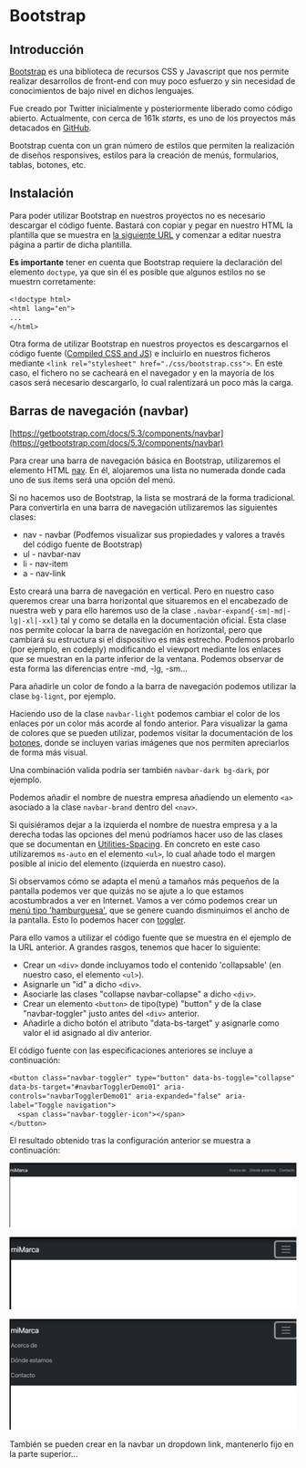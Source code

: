 # Bootstrap

## Introducción

[Bootstrap](https://getbootstrap.com/) es una biblioteca de recursos CSS y Javascript que nos permite realizar desarrollos de front-end con muy poco esfuerzo y sin necesidad de conocimientos de bajo nivel en dichos lenguajes.

Fue creado por Twitter inicialmente y posteriormente liberado como código abierto. Actualmente, con cerca de 161k *starts*, es uno de los proyectos más detacados en [GitHub](https://github.com/twbs/bootstrap/).

Bootstrap cuenta con un gran número de estilos que permiten la realización de diseños responsives, estilos para la creación de menús, formularios, tablas, botones, etc. 

## Instalación

Para poder utilizar Bootstrap en nuestros proyectos no es necesario descargar el código fuente. Bastará con copiar y pegar en nuestro HTML la plantilla que se muestra en [la siguiente URL](https://getbootstrap.com/docs/5.3/getting-started/introduction/#quick-start) y comenzar a editar nuestra página a partir de dicha plantilla.

**Es importante** tener en cuenta que Bootstrap requiere la declaración del elemento `doctype`, ya que sin él es posible que algunos estilos no se muestrn corretamente:

    <!doctype html>
    <html lang="en">
    ...
    </html>

Otra forma de utilizar Bootstrap en nuestros proyectos es descargarnos el código fuente ([Compiled CSS and JS](https://www.w3schools.com/cssref/css3_pr_text-shadow.php)) e incluirlo en nuestros ficheros mediante `<link rel="stylesheet" href="./css/bootstrap.css">`. En este caso, el fichero no se cacheará en el navegador y en la mayoría de los casos será necesario descargarlo, lo cual ralentizará un poco más la carga.

## Barras de navegación (navbar)

[https://getbootstrap.com/docs/5.3/components/navbar](https://getbootstrap.com/docs/5.3/components/navbar)

Para crear una barra de navegación básica en Bootstrap, utilizaremos el elemento HTML [nav](https://developer.mozilla.org/es/docs/Web/HTML/Element/nav). En él, alojaremos una lista no numerada donde cada uno de sus ítems será una opción del menú.

Si no hacemos uso de Bootstrap, la lista se mostrará de la forma tradicional. Para convertirla en una barra de navegación utilizaremos las siguientes clases:
* nav - navbar (Podfemos visualizar sus propiedades y valores a través del código fuente de Bootstrap)
* ul - navbar-nav
* li - nav-item
* a - nav-link

Esto creará una barra de navegación en vertical. Pero en nuestro caso queremos crear una barra horizontal que situaremos en el encabezado de nuestra web y para ello haremos uso de la clase `.navbar-expand{-sm|-md|-lg|-xl|-xxl}` tal y como se detalla en la documentación oficial. Esta clase nos permite colocar la barra de navegación en horizontal, pero que cambiará su estructura si el dispositivo es más estrecho. Podemos probarlo (por ejemplo, en codeply) modificando el viewport mediante los enlaces que se muestran en la parte inferior de la ventana. Podemos observar de esta forma las diferencias entre -md, -lg, -sm...

Para añadirle un color de fondo a la barra de navegación podemos utilizar la clase `bg-lignt`, por ejemplo.

Haciendo uso de la clase `navbar-light` podemos cambiar el color de los enlaces por un color más acorde al fondo anterior. Para visualizar la gama de colores que se pueden utilizar, podemos visitar la documentación de los [botones](https://getbootstrap.com/docs/5.3/components/buttons/), donde se incluyen varias imágenes que nos permiten apreciarlos de forma más visual.

Una combinación valida podría ser también `navbar-dark bg-dark`, por ejemplo.

Podemos añadir el nombre de nuestra empresa añadiendo un elemento `<a>` asociado a la clase `navbar-brand` dentro del `<nav>`.

Si quisiéramos dejar a la izquierda el nombre de nuestra empresa y a la derecha todas las opciones del menú podríamos hacer uso de las clases que se documentan en [Utilities-Spacing](https://getbootstrap.com/docs/5.3/utilities/spacing/#notation). En concreto en este caso utilizaremos `ms-auto` en el elemento `<ul>`, lo cual añade todo el margen posible al inicio del elemento (izquierda en nuestro caso).

Si observamos cómo se adapta el menú a tamaños más pequeños de la pantalla podemos ver que quizás no se ajute a lo que estamos acostumbrados a ver en Internet. Vamos a ver cómo podemos crear un [menú tipo 'hamburguesa'](https://www.irudigital.com/menu-hamburguesa/), que se genere cuando disminuimos el ancho de la pantalla. Esto lo podemos hacer con [toggler](https://getbootstrap.com/docs/5.3/components/navbar/#toggler). 

Para ello vamos a utilizar el código fuente que se muestra en el ejemplo de la URL anterior. A grandes rasgos, tenemos que hacer lo siguiente:
* Crear un `<div>` donde incluyamos todo el contenido 'collapsable' (en nuestro caso, el elemento `<ul>`).
* Asignarle un "id" a dicho `<div>`.
* Asociarle las clases "collapse navbar-collapse" a dicho `<div>`.
* Crear un elemento `<button>` de tipo(type) "button" y de la clase "navbar-toggler" justo antes del `<div>` anterior. 
* Añadirle a dicho botón el atributo "data-bs-target" y asignarle como valor el id asignado al div anterior.

El código fuente con las especificaciones anteriores se incluye a continuación:

    <button class="navbar-toggler" type="button" data-bs-toggle="collapse" data-bs-target="#navbarTogglerDemo01" aria-controls="navbarTogglerDemo01" aria-expanded="false" aria-label="Toggle navigation">
      <span class="navbar-toggler-icon"></span>
    </button>

El resultado obtenido tras la configuración anterior se muestra a continuación:

![navBar1](./img/navBar1.png)

![navBar1](./img/navBar2.png)

![navBar1](./img/navBar3.png)

También se pueden crear en la navbar un dropdown link, mantenerlo fijo en la parte superior...